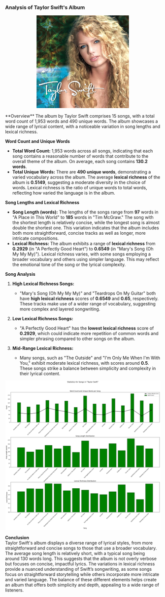 ### Analysis of Taylor Swift's Album
<p align="center">
   <img src="https://github.com/amerchant23/MSDS-453-Final-Project/blob/main/Images/Album%20Art/TaylorSwift.jpg" width="300" />
</p>
**Overview**  
The album by Taylor Swift comprises 15 songs, with a total word count of 1,953 words and 490 unique words. The album showcases a wide range of lyrical content, with a noticeable variation in song lengths and lexical richness.

**Word Count and Unique Words**  
- **Total Word Count:** 1,953 words across all songs, indicating that each song contains a reasonable number of words that contribute to the overall theme of the album. On average, each song contains **130.2 words**.
- **Total Unique Words:** There are **490 unique words**, demonstrating a varied vocabulary across the album. The average **lexical richness** of the album is **0.5149**, suggesting a moderate diversity in the choice of words. Lexical richness is the ratio of unique words to total words, reflecting how varied the language is in the album.

**Song Lengths and Lexical Richness**  
- **Song Length (words):** The lengths of the songs range from **97** words in "A Place in This World" to **185** words in "Tim McGraw." The song with the shortest length is relatively concise, while the longest song is almost double the shortest one. This variation indicates that the album includes both more straightforward, concise tracks as well as longer, more intricate compositions.
- **Lexical Richness:** The album exhibits a range of **lexical richness** from **0.2929** (in "A Perfectly Good Heart") to **0.6549** (in "Mary's Song (Oh My My My)"). Lexical richness varies, with some songs employing a broader vocabulary and others using simpler language. This may reflect the emotional tone of the song or the lyrical complexity.

**Song Analysis**  
1. **High Lexical Richness Songs:**
   - "Mary's Song (Oh My My My)" and "Teardrops On My Guitar" both have **high lexical richness** scores of **0.6549** and **0.65**, respectively. These tracks make use of a wider range of vocabulary, suggesting more complex and layered songwriting.
   
2. **Low Lexical Richness Songs:**
   - "A Perfectly Good Heart" has the **lowest lexical richness** score of **0.2929**, which could indicate more repetition of common words and simpler phrasing compared to other songs on the album.
   
3. **Mid-Range Lexical Richness:**
   - Many songs, such as "The Outside" and "I'm Only Me When I'm With You," exhibit moderate lexical richness, with scores around **0.5**. These songs strike a balance between simplicity and complexity in their lyrical content.

<p align="center">
  <img src="https://github.com/amerchant23/MSDS-453-Final-Project/blob/main/Images/Album%20Analysis%20Visuals/Album1.png"/>
</p>

**Conclusion**  
Taylor Swift's album displays a diverse range of lyrical styles, from more straightforward and concise songs to those that use a broader vocabulary. The average song length is relatively short, with a typical song being around 130 words long. This suggests that the album is not overly verbose but focuses on concise, impactful lyrics. The variations in lexical richness provide a nuanced understanding of Swift’s songwriting, as some songs focus on straightforward storytelling while others incorporate more intricate and varied language. The balance of these different elements helps create an album that offers both simplicity and depth, appealing to a wide range of listeners.
